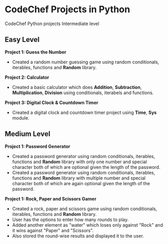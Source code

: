 # CodeChef Projects in Python
CodeChef Python projects Intermediate level

## Easy Level
**Project 1: Guess the Number**
- Created a random number guessing game using random conditionals, iterables, functions and **Random** library.

**Project 2: Calculator**
- Created a basic calculator which does **Addition**, **Subtraction**, **Multiplication**, **Division** using conditionals, iterabels and functions.

**Project 3: Digital Clock & Countdown Timer**
- Created a digital clock and countdown timer project using **Time**, **Sys** module.

## Medium Level
**Project 1: Password Generator**
- Created a password generator using random conditionals, iterables, functions and **Random** library with only one number and special character both of which are optional given the length of the password.
- Created a password generator using random conditionals, iterables, functions and **Random** library with multiple number and special character both of which are again optional given the length of the password.

**Project 1: Rock, Paper and Scissors Gamer**
- Created a rock, paper and scissors game using random conditionals, iterables, functions and **Random** library.
- User has the options to enter how many rounds to play.
- Added another element as "water" which loses only against "Rock" and it wins against "Paper" and "Scissors".
- Also stored the round-wise results and displayed it to the user. 
